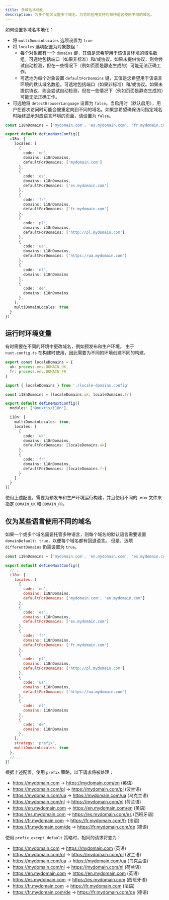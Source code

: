 ```yaml
---
title: 多域名本地化
description: 为多个地区设置多个域名。为您的应用支持的每种语言使用不同的域名。
---
```


如何设置多域名本地化：

- 将 `multiDomainLocales` 选项设置为 `true`
- 将 `locales` 选项配置为对象数组：
  - 每个对象都有一个 `domains` 键，其值是您希望用于该语言环境的域名数组。可选地包括端口（如果非标准）和/或协议。如果未提供协议，则会尝试自动检测，但在一些情况下（例如页面是静态生成的）可能无法正确工作。
  - 可选地为每个对象设置 `defaultForDomains` 键，其值是您希望用于该语言环境的默认域名数组。可选地包括端口（如果非标准）和/或协议。如果未提供协议，则会尝试自动检测，但在一些情况下（例如页面是静态生成的）可能无法正确工作。
- 可选地将 `detectBrowserLanguage` 设置为 `false`。当启用时（默认启用），用户在首次访问时可能会被重定向到不同的域名。如果您希望确保访问指定域名时始终显示对应语言环境的页面，请设置为 `false`。

```ts [nuxt.config.ts]
const i18nDomains = ['mydomain.com', 'es.mydomain.com', 'fr.mydomain.com', 'http://pl.mydomain.com', 'https://ua.mydomain.com']

export default defineNuxtConfig({
  i18n: {
    locales: [
      {
        code: 'en',
        domains: i18nDomains,
        defaultForDomains: ['mydomain.com']
      },
      {
        code: 'es',
        domains: i18nDomains,
        defaultForDomains: ['es.mydomain.com']
      },
      {
        code: 'fr',
        domains: i18nDomains,
        defaultForDomains: ['fr.mydomain.com']
      },
      {
        code: 'pl',
        domains: i18nDomains,
        defaultForDomains: ['http://pl.mydomain.com']
      },
      {
        code: 'ua',
        domains: i18nDomains,
        defaultForDomains: ['https://ua.mydomain.com']
      },
      {
        code: 'nl',
        domains: i18nDomains
      },
      {
        code: 'de',
        domains: i18nDomains
      },
    ],
    multiDomainLocales: true
  }
})
```

## 运行时环境变量

有时需要在不同的环境中更改域名，例如预发布和生产环境。
由于 `nuxt.config.ts` 在构建时使用，因此需要为不同的环境创建不同的构建。

```ts [locale-domains.config.ts]
export const localeDomains = {
  uk: process.env.DOMAIN_UK,
  fr: process.env.DOMAIN_FR
}
```

```ts [nuxt.config.ts]
import { localeDomains } from './locale-domains.config'

const i18nDomains = [localeDomains.uk, localeDomains.fr]

export default defineNuxtConfig({
  modules: ['@nuxtjs/i18n'],

  i18n: {
    multiDomainLocales: true,
    locales: [
      {
        code: 'uk',
        domains: i18nDomains,
        defaultForDomains: [localeDomains.uk]
      },
      {
        code: 'fr',
        domains: i18nDomains,
        defaultForDomains: [localeDomains.fr]
      }
    ]
  }
})
```

使用上述配置，需要为预发布和生产环境运行构建，并且使用不同的 .env 文件来指定 `DOMAIN_UK` 和 `DOMAIN_FR`。

## 仅为某些语言使用不同的域名

如果一个或多个域名需要托管多种语言，则每个域名的默认语言需要设置 `domainDefault: true`，以便每个域名都有回退语言。
但是，选项 `differentDomains` 仍需设置为 `true`。

```js {}[nuxt.config.js]
const i18nDomains = ['mydomain.com', 'en.mydomain.com', 'es.mydomain.com', 'fr.mydomain.com', 'http://pl.mydomain.com', 'https://ua.mydomain.com']

export default defineNuxtConfig({
  // ...
  i18n: {
    locales: [
      {
        code: 'en',
        domains: i18nDomains,
        defaultForDomains: ['mydomain.com', 'en.mydomain.com']
      },
      {
        code: 'es',
        domains: i18nDomains,
        defaultForDomains: ['es.mydomain.com']
      },
      {
        code: 'fr',
        domains: i18nDomains,
        defaultForDomains: ['fr.mydomain.com']
      },
      {
        code: 'pl',
        domains: i18nDomains,
        defaultForDomains: ['http://pl.mydomain.com']
      },
      {
        code: 'ua',
        domains: i18nDomains,
        defaultForDomains: ['https://ua.mydomain.com']
      },
      {
        code: 'nl',
        domains: i18nDomains
      },
      {
        code: 'de',
        domains: i18nDomains
      },
    ],
    strategy: 'prefix',
    multiDomainLocales: true
  },
  // ...
})
```

根据上述配置，使用 `prefix` 策略，以下请求将被处理：
- https://mydomain.com -> https://mydomain.com/en (英语)
- https://mydomain.com/pl -> https://mydomain.com/pl (波兰语)
- https://mydomain.com/ua -> https://mydomain.com/ua (乌克兰语)
- https://mydomain.com/nl -> https://mydomain.com/nl (荷兰语)
- https://en.mydomain.com -> https://en.mydomain.com/en (英语)
- https://es.mydomain.com -> https://es.mydomain.com/es (西班牙语)
- https://fr.mydomain.com -> https://fr.mydomain.com/fr (法语)
- https://fr.mydomain.com/de -> https://fr.mydomain.com/de (德语)

使用 `prefix_except_default` 策略时，相同的请求将变为：
- https://mydomain.com -> https://mydomain.com (英语)
- https://mydomain.com/pl -> https://mydomain.com/pl (波兰语)
- https://mydomain.com/ua -> https://mydomain.com/ua (乌克兰语)
- https://mydomain.com/nl -> https://mydomain.com/nl (荷兰语)
- https://en.mydomain.com -> https://en.mydomain.com (英语)
- https://es.mydomain.com -> https://es.mydomain.com (西班牙语)
- https://fr.mydomain.com -> https://fr.mydomain.com (法语)
- https://fr.mydomain.com/de -> https://fr.mydomain.com/de (德语)